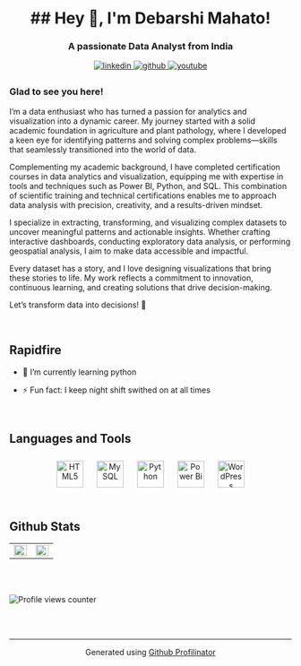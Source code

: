 


<h1 align="center">## Hey 👋, I'm Debarshi Mahato! </h1> 

<h3 align="center">A passionate Data Analyst from India</h3>


  
<div align="center"> 
<a href="https://linkedin.com/in/debarshimahato17" target="_blank">
<img src=https://img.shields.io/badge/linkedin-%231E77B5.svg?&style=for-the-badge&logo=linkedin&logoColor=white alt=linkedin style="margin-bottom: 5px;" />
</a>
<a href="https://github.com/debarshi8967" target="_blank">
<img src=https://img.shields.io/badge/github-%2324292e.svg?&style=for-the-badge&logo=github&logoColor=white alt=github style="margin-bottom: 5px;" />
</a>
<a href="https://www.youtube.com/channel/UCgSFOOWrMHsyheIWfuPGGCA?sub_confirmation=1" target="_blank">
<img src=https://img.shields.io/badge/youtube-%23EE4831.svg?&style=for-the-badge&logo=youtube&logoColor=white alt=youtube style="margin-bottom: 5px;" />
</a>  

</div>



### Glad to see you here!  
I’m a data enthusiast who has turned a passion for analytics and visualization into a dynamic career. My journey started with a solid academic foundation in agriculture and plant pathology, where I developed a keen eye for identifying patterns and solving complex problems—skills that seamlessly transitioned into the world of data.

Complementing my academic background, I have completed certification courses in data analytics and visualization, equipping me with expertise in tools and techniques such as Power BI, Python, and SQL. This combination of scientific training and technical certifications enables me to approach data analysis with precision, creativity, and a results-driven mindset.

I specialize in extracting, transforming, and visualizing complex datasets to uncover meaningful patterns and actionable insights. Whether crafting interactive dashboards, conducting exploratory data analysis, or performing geospatial analysis, I aim to make data accessible and impactful.

Every dataset has a story, and I love designing visualizations that bring these stories to life. My work reflects a commitment to innovation, continuous learning, and creating solutions that drive decision-making.

Let’s transform data into decisions! 🌟  
  

<br/>  


## Rapidfire  

- 🌱 I’m currently learning python  
  

- ⚡ Fun fact: I keep night shift swithed on at all times   



<br/>  


## Languages and Tools  
<div align="center">  
<a href="https://en.wikipedia.org/wiki/HTML5" target="_blank"><img style="margin: 10px" src="https://profilinator.rishav.dev/skills-assets/html5-original-wordmark.svg" alt="HTML5" width="48" /></a>  
<a href="https://www.mysql.com/" target="_blank"><img style="margin: 10px" src="https://profilinator.rishav.dev/skills-assets/mysql-original-wordmark.svg" alt="MySQL" width="48" /></a>  
<a href="https://www.python.org/" target="_blank"><img style="margin: 10px" src="https://profilinator.rishav.dev/skills-assets/python-original.svg" alt="Python" width="48" /></a>  
<a href="https://powerbi.microsoft.com/en-us/" target="_blank"><img style="margin: 10px" src="https://profilinator.rishav.dev/skills-assets/powerbi.png" alt="Power Bi" width="48"/></a>
<a href="https://wordpress.com/" target="_blank"><img style="margin: 10px" src="https://profilinator.rishav.dev/skills-assets/wordpress.png" alt="WordPress" width="48" /></a>  
</div>  

<br/>  


## Github Stats  
<table><tr><td valign="top" width="50%">

<img src="https://github-readme-stats.vercel.app/api?username=debarshi8967&show_icons=true&count_private=true&hide_border=true" align="left" style="width: 100%" />

</td><td valign="top" width="50%">

<img src="https://github-readme-stats.vercel.app/api/top-langs/?username=debarshi8967&hide_border=true&layout=compact" align="left" style="width: 100%" />

</td></tr></table>  

<br/>  

  

<br/>  

![Profile views counter](https://komarev.com/ghpvc/?username=debarshi8967&&style=flat-square)  
  

<br/>  


<br />

----
<div align="center">Generated using <a href="https://profilinator.rishav.dev/" target="_blank">Github Profilinator</a></div>
